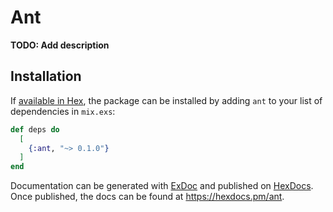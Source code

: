 # Ant

**TODO: Add description**

## Installation

If [available in Hex](https://hex.pm/docs/publish), the package can be installed
by adding `ant` to your list of dependencies in `mix.exs`:

```elixir
def deps do
  [
    {:ant, "~> 0.1.0"}
  ]
end
```

Documentation can be generated with [ExDoc](https://github.com/elixir-lang/ex_doc)
and published on [HexDocs](https://hexdocs.pm). Once published, the docs can
be found at <https://hexdocs.pm/ant>.

